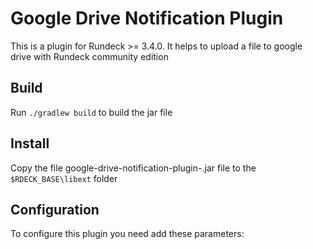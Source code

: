 # Google Drive Notification Plugin

This is a plugin for Rundeck >= 3.4.0. It helps to upload a file to google drive with Rundeck community edition

## Build
Run `./gradlew build` to build the jar file

## Install
Copy the file google-drive-notification-plugin-<version>.jar file to the `$RDECK_BASE\libext` folder

## Configuration
To configure this plugin you need add these parameters:



